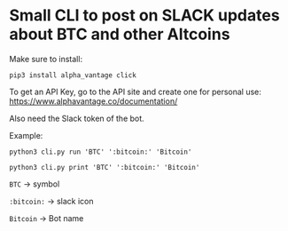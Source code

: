 # Small CLI to post on SLACK updates about BTC and other Altcoins

Make sure to install:

`pip3 install alpha_vantage click`

To get an API Key, go to the API site and create one for personal use:
https://www.alphavantage.co/documentation/

Also need the Slack token of the bot.

Example:

`python3 cli.py run 'BTC' ':bitcoin:' 'Bitcoin'`

`python3 cli.py print 'BTC' ':bitcoin:' 'Bitcoin'`

`BTC` -> symbol

`:bitcoin:` -> slack icon

`Bitcoin` -> Bot name
